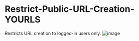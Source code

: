 # Restrict-Public-URL-Creation-YOURLS
Restricts URL creation to logged-in users only.
![image](https://github.com/user-attachments/assets/9534a5f3-ee8c-4f38-9f47-f399292cbbb8)
